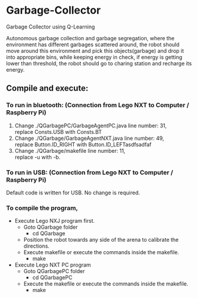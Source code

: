# Garbage-Collector
Garbage Collector using Q-Learning  
  
Autonomous garbage collection and garbage segregation, where the environment has different garbages scattered around, the robot should move around this environment and pick this objects(garbage) and drop it into appropriate bins, while keeping energy in check, if energy is getting lower than threshold, the robot should go to charing station and recharge its energy.

## Compile and execute:
### To run in bluetooth: (Connection from Lego NXT to Computer / Raspberry Pi)
1) Change ./QGarbagePC/GarbageAgentPC.java line number: 31,  
   replace Consts.USB with Consts.BT
2) Change ./QGarbage/GarbageAgentNXT.java line number: 49,  
   replace Button.ID_RIGHT with Button.ID_LEFTasdfsadfaf
3) Change ./QGarbage/makefile line number: 11,  
   replace -u with -b.

### To run in USB: (Connection from Lego NXT to Computer / Raspberry Pi)
   Default code is written for USB. No change is required.

### To compile the program,
* Execute Lego NXJ program first.  
  * Goto QGarbage folder  
    * cd QGarbage  
  * Position the robot towards any side of the arena to calibrate the directions.
  * Execute makefile or execute the commands inside the makefile.  
    * make  
* Execute Lego NXT PC program  
  * Goto QGarbagePC folder
    * cd QGarbagePC
  * Execute the makefile or execute the commands inside the makefile.
    * make

